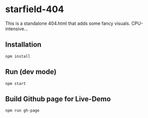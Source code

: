 # starfield-404
This is a standalone 404.html that adds some fancy visuals. CPU-intensive...

## Installation

`npm install`

## Run (dev mode)

`npm start`

## Build Github page for Live-Demo 

`npm run gh-page`